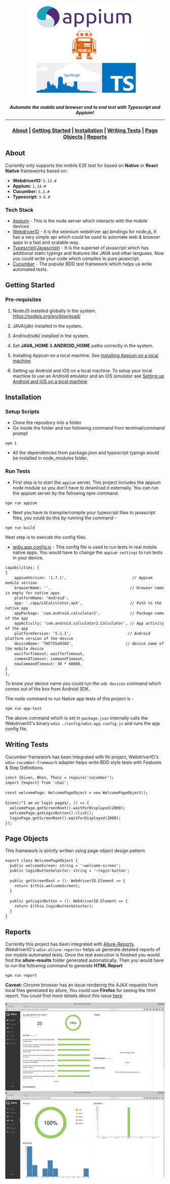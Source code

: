 <p align="center">
<img src= "docs/assets/appium-webdriverio-typescript.png" height=300 alt="titleImage.png"/>
</p>

<p align="center">
   <i><strong>Automate the mobile and browser end to end test with Typescript and Appium!
</strong></i>
<p>

---

### <p align="center"> [About](#about) **|** [Getting Started](#getting-started) **|** [Installation](#installation) **|** [Writing Tests](#writing-tests) **|** [Page Objects](#page-objects) **|** [Reports](#reports)</p>

## About

Currently only supports the mobile E2E test for based on **Native** or **React Native** frameworks based on:
- **WebdriverIO:** `5.12.#`
- **Appium:** `1.14.#`
- **Cucumber:** `5.1.#`
- **Typescript:** `3.6.#`

### Tech Stack

* [Appium](http://appium.io/) - This is the node server which interacts with the mobile devices
* [WebdriverIO](http://webdriver.io/) - It is the selenium webdriver api bindings for node.js, It has a very simple api which could be used to automate web & browser apps in a fast and scalable way.
* [Typescript(Javascript)](https://www.typescriptlang.org/) - It is the superset of javascript which has additional static typings and features like JAVA and other languaes. Now you could write your code which compiles to pure javascript.
* [Cucumber](https://cucumber.io/) - The popular BDD test framework which helps us write automated tests. 

## Getting Started

### Pre-requisites

1. NodeJS installed globally in the system.
https://nodejs.org/en/download/

2. JAVA(jdk) installed in the system.

3. Andriod(sdk) installed in the system.

4. Set **JAVA_HOME** & **ANDROID_HOME** paths correctly in the system.

5. Installing Appium on a local machine. See [Installing Appium on a local machine](./docs/APPIUM.md)

6. Setting up Android and iOS on a local machine. To setup your local machine to use an Android emulator and an iOS simulator see [Setting up Android and iOS on a local machine](./docs/ANDROID_IOS_SETUP.md)


## Installation

### Setup Scripts

* Clone the repository into a folder
* Go inside the folder and run following command from terminal/command prompt
```
npm i 
```
* All the dependencies from package.json and typescript typings would be installed in node_modules folder.

### Run Tests

* First step is to start the `appium` server, This project includes the appium node module so you don't have to download it externally. You can run the appium server by the following npm command.

```
npm run appium
```
* Next you have to transpile/compile your typescript files to javascript files, you could do this by running the command -

```
npm run build
```

Next step is to execute the config files.

* [wdio.app.config.js](./config/wdio.app.config.js) - This config file is used to run tests in real mobile native apps.
You would have to change the `appium settings` to run tests in your device.

```
capabilities: [
{
    appiumVersion: '1.7.1',                             // Appium module version
    browserName: '',                                   // browser name is empty for native apps
    platformName: 'Android',
    app: './app/LGCalculator.apk',                     // Path to the native app
    appPackage: 'com.android.calculator2',             // Package name of the app
    appActivity: 'com.android.calculator2.Calculator', // App activity of the app
    platformVersion: '5.1.1',                         // Android platform version of the device
    deviceName: 'THF755e0384',                       // device name of the mobile device
    waitforTimeout: waitforTimeout,
    commandTimeout: commandTimeout,
    newCommandTimeout: 30 * 60000,
}
],
```
To know your device name you could run the  `adb devices` command which comes out of the box from Android SDK.

The node command to run Native app tests of this project is - 

```
npm run app-test
```
The above command which is set in `package.json` internally calls the WebdriverIO's binary `wdio ./config/wdio.app.config.js`  and runs the app config file.

## Writing Tests

Cucumber framework has been integrated with thi project, WebdriverIO's `wdio-cucumber-framework` adapter helps write BDD style tests with Features & Step Definitions.

```
const {Given, When, Then} = require('cucumber');
import {expect} from 'chai';

const welcomePage: WelcomePageObject = new WelcomePageObject();

Given(/^I am on login page$/, () => {
  welcomePage.getScreenRoot().waitForDisplayed(2000);
  welcomePage.getLoginButton().click();
  loginPage.getScreenRoot().waitForDisplayed(2000);
});
```
## Page Objects

This framework is strictly written using page-object design pattern.

```
export class WelcomePageObject {
  public welcomeScreen: string = '~welcome-screen';
  public loginButtonSelector: string = '~login-button';

  public getScreenRoot = (): WebdriverIO.Element => {
    return $(this.welcomeScreen);
  }

  public getLoginButton = (): WebdriverIO.Element => {
    return $(this.loginButtonSelector);
  }
}
```
## Reports

Currently this project has been integrated with [Allure-Reports](http://allure.qatools.ru/). WebdriverIO's `wdio-allure-reporter` helps us generate detailed reports of our mobile automated tests.
Once the test execution is finished you would find the **allure-results** folder generated automatically. Then you would have to run the following command to generate **HTML Report**

```
npm run report
```

**Caveat:** Chrome browser has an issue rendering the AJAX requests from local files generated by allure, You could use **Firefox** for seeing the html report.
You could find more details about this issue [here](https://stackoverflow.com/questions/23997449/allure-report-nothing-shown-in-chrome)

<img src="docs/assets/allure.png" alt="allure.png"/>

<img src="docs/assets/allure_graph.png" alt="allure_graph.png"/>
